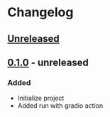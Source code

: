 # Changelog

## [Unreleased]

## [0.1.0] - unreleased

### Added

- Initialize project
- Added run with gradio action

[Unreleased]: https://github.com/fyam1997/GradioLauncher/compare/v0.1.0...HEAD
[0.1.0]: https://github.com/fyam1997/GradioLauncher/commits/v0.1.0
